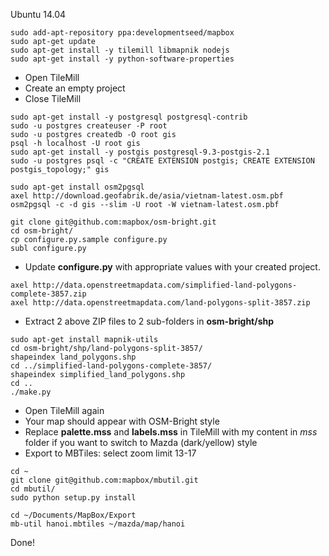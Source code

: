 Ubuntu 14.04

```
sudo add-apt-repository ppa:developmentseed/mapbox
sudo apt-get update
sudo apt-get install -y tilemill libmapnik nodejs
sudo apt-get install -y python-software-properties
```

- Open TileMill
- Create an empty project
- Close TileMill

```
sudo apt-get install -y postgresql postgresql-contrib
sudo -u postgres createuser -P root
sudo -u postgres createdb -O root gis
psql -h localhost -U root gis
sudo apt-get install -y postgis postgresql-9.3-postgis-2.1
sudo -u postgres psql -c "CREATE EXTENSION postgis; CREATE EXTENSION postgis_topology;" gis

sudo apt-get install osm2pgsql
axel http://download.geofabrik.de/asia/vietnam-latest.osm.pbf
osm2pgsql -c -d gis --slim -U root -W vietnam-latest.osm.pbf

git clone git@github.com:mapbox/osm-bright.git
cd osm-bright/
cp configure.py.sample configure.py
subl configure.py
```

- Update **configure.py** with appropriate values with your created project.

```
axel http://data.openstreetmapdata.com/simplified-land-polygons-complete-3857.zip
axel http://data.openstreetmapdata.com/land-polygons-split-3857.zip
```

- Extract 2 above ZIP files to 2 sub-folders in **osm-bright/shp**

```
sudo apt-get install mapnik-utils
cd osm-bright/shp/land-polygons-split-3857/
shapeindex land_polygons.shp
cd ../simplified-land-polygons-complete-3857/
shapeindex simplified_land_polygons.shp
cd ..
./make.py
```

- Open TileMill again
- Your map should appear with OSM-Bright style
- Replace **palette.mss** and **labels.mss** in TileMill with my content in *mss* folder if you want to switch to Mazda (dark/yellow) style
- Export to MBTiles: select zoom limit 13-17

```
cd ~
git clone git@github.com:mapbox/mbutil.git
cd mbutil/
sudo python setup.py install

cd ~/Documents/MapBox/Export
mb-util hanoi.mbtiles ~/mazda/map/hanoi
```

Done!



